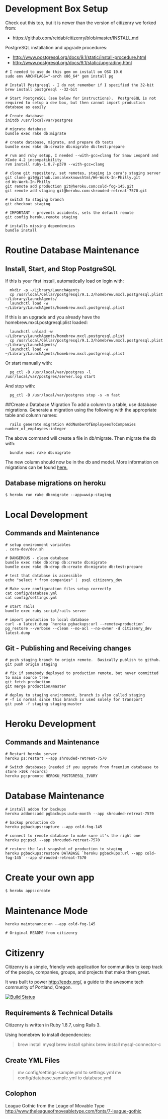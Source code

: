 # Development Box Setup
Check out this too, but it is newer than the version of citizenry we forked from:
- https://github.com/reidab/citizenry/blob/master/INSTALL.md

PostgreSQL installation and upgrade procedures:
- http://www.postgresql.org/docs/9.1/static/install-procedure.html
- http://www.postgresql.org/docs/9.1/static/upgrading.html

```
# I needed to use do this gem on install on OSX 10.6
sudo env ARCHFLAGS="-arch x86_64" gem install pg

# Install Postgresql - I do not remember if I specified the 32-bit
brew install postgresql --32-bit

# Start PostgreSQL (see below for instructions).  PostgreSQL is not required to setup a dev box, but then cannot import production database as easily

# Create database
initdb /usr/local/var/postgres

# migrate database
bundle exec rake db:migrate 

# create database, migrate, and prepare db tests
bundle exec rake db:create db:migrate db:test:prepare

# rvm and ruby setup, I needed --with-gcc=clang for Snow Leopard and XCode 4.2 incompatibility
rvm install ruby-1.8.7-p370 --with-gcc=clang

# clone git repository, set remotes, staging is cera's staging server
git clone git@github.com:alexknowshtml/We-Work-In-Philly.git
cd We-Work-In-Philly
git remote add production git@heroku.com:cold-fog-145.git
git remote add staging git@heroku.com:shrouded-retreat-7570.git

# switch to staging branch
git checkout staging

# IMPORTANT - prevents accidents, sets the default remote
git config heroku.remote staging                                                                                                              

# installs missing dependencies
bundle install
```

# Routine Database Maintenance

## Install, Start, and Stop PostgreSQL

If this is your first install, automatically load on login with:

```
  mkdir -p ~/Library/LaunchAgents
  cp /usr/local/Cellar/postgresql/9.1.3/homebrew.mxcl.postgresql.plist ~/Library/LaunchAgents/
  launchctl load -w ~/Library/LaunchAgents/homebrew.mxcl.postgresql.plist
```

If this is an upgrade and you already have the homebrew.mxcl.postgresql.plist loaded:

```
  launchctl unload -w ~/Library/LaunchAgents/homebrew.mxcl.postgresql.plist
  cp /usr/local/Cellar/postgresql/9.1.3/homebrew.mxcl.postgresql.plist ~/Library/LaunchAgents/
  launchctl load -w ~/Library/LaunchAgents/homebrew.mxcl.postgresql.plist
```

Or start manually with:

```
  pg_ctl -D /usr/local/var/postgres -l /usr/local/var/postgres/server.log start
```

And stop with:

```
  pg_ctl -D /usr/local/var/postgres stop -s -m fast
```

##Create a Database Migration
To add a column to a table, use database migrations. Generate a migration using the following with the appropriate table and column names:

```
  rails generate migration AddNumberOfEmployeesToCompanies number_of_employees:integer
```

The above command will create a file in db/migrate. Then migrate the db with:

```
  bundle exec rake db:migrate
```

The new column should now be in the db and model. More information on migrations can be found [here.](http://guides.rubyonrails.org/migrations.html#creating-a-standalone-migration)

## Database migrations on heroku
```
$ heroku run rake db:migrate --app=wwip-staging
```


# Local Development 

## Commands and Maintenance
```
# setup environment variables
. cera-dev/dev.sh

# DANGEROUS - clean database
bundle exec rake db:drop db:create db:migrate
bundle exec rake db:drop db:create db:migrate db:test:prepare

# test that database is accessible
echo "select * from companies" |  psql citizenry_dev

# Make sure configuration files setup correctly
cat config/database.yml
cat config/settings.yml

# start rails
bundle exec ruby script/rails server

# import production to local database
curl -o latest.dump `heroku pgbackups:url --remote=production`
pg_restore --verbose --clean --no-acl --no-owner -d citizenry_dev latest.dump
```


## Git - Publishing and Receiving changes
```
# push staging branch to origin remote.  Basically publish to github.
git push origin staging

# fix if somebody deployed to production remote, but never committed to main source tree
git fetch production
git merge production/master

# deploy to staging environment, branch is also called staging 
# -f is normal since this branch is used solely for transport
git push -f staging staging:master
```



# Heroku Development

## Commands and Maintenance
```
# Restart heroku server
heroku ps:restart --app shrouded-retreat-7570

# Switch databases (needed if you upgrade from freemium databaase to store >10k records)
heroku pg:promote HEROKU_POSTGRESQL_IVORY
```

# Database Maintenance
```
# install addon for backups
heroku addons:add pgbackups:auto-month --app shrouded-retreat-7570

# backup production db
heroku pgbackups:capture --app cold-fog-145

# connect to remote database to make sure it's the right one
heroku pg:psql --app shrouded-retreat-7570

# restore the last snapshot of production to staging
heroku pgbackups:restore DATABASE `heroku pgbackups:url --app cold-fog-145` --app shrouded-retreat-7570
```

# Create your own app
```
$ heroku apps:create
```

# Maintenance Mode
```
heroku maintenance:on --app cold-fog-145

# Original README from citizenry

```
Citizenry
=========
Citizenry is a simple, friendly web application for communities to keep track of
the people, companies, groups, and projects that make them great.

It was built to power http://epdx.org/, a guide to the awesome tech community of
Portland, Oregon.

[![Build Status](http://travis-ci.org/reidab/citizenry.png)](http://travis-ci.org/reidab/citizenry)

Requirements & Technical Details
--------------------------------
Citizenry is written in Ruby 1.8.7, using Rails 3.

Using homebrew to install dependencies:
> brew install mysql
> brew install sphinx
> brew install mysql-connector-c

Create YML Files
----------------
> mv config/settings-sample.yml to settings.yml
> mv config/database.sample.yml to database.yml


Colophon
--------
League Gothic from the Leage of Movable Type
http://www.theleagueofmoveabletype.com/fonts/7-league-gothic
